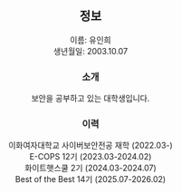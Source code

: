 <div align=center>
  
  ## 정보   
  이름: 유인희   
  생년월일: 2003.10.07   
  
  ### 소개   
  보안을 공부하고 있는 대학생입니다.

  ### 이력   
  이화여자대학교 사이버보안전공 재학 (2022.03-)   
  E-COPS 12기 (2023.03-2024.02)   
  화이트햇스쿨 2기 (2024.03-2024.07)  
  Best of the Best 14기 (2025.07-2026.02)

</div>

